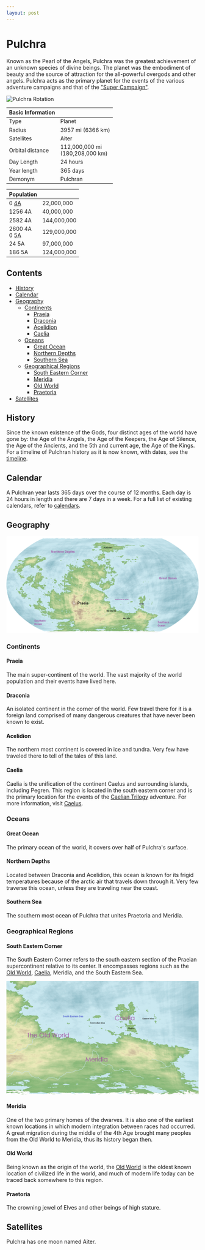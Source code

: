 ```yaml
---
layout: post
---
```


# Pulchra

Known as the Pearl of the Angels, Pulchra was the greatest achievement of an unknown species of divine beings. The planet was the embodiment of beauty and the source of attraction for the all-powerful overgods and other angels. Pulchra acts as the primary planet for the events of the various adventure campaigns and that of the ["Super Campaign"](../../Campaigns/super_campaign.md).

![Pulchra Rotation](../../Media/east_to_west.gif)

| Basic Information | |
| - | - |
| Type | Planet |
| Radius | 3957 mi (6366 km) |
| Satellites | Aiter |
| Orbital distance  | 112,000,000 mi<br>(180,208,000 km) |
| Day Length | 24 hours |
| Year length | 365 days |
| Demonym | Pulchran |

| Population | |
| - | - |
| 0 [4A](../../Events/timeline.md#4th---age-of-the-ancients) | 22,000,000 |
| 1256 4A | 40,000,000 |
| 2582 4A | 144,000,000 |
| 2600 4A<br>0 [5A](../../Events/timeline.md#5th---age-of-the-kings) | 129,000,000 |
| 24 5A | 97,000,000 |
| 186 5A | 124,000,000 |

## Contents

- [History](#history)
- [Calendar](#calendar)
- [Geography](#geography)
  - [Continents](#continents)
    - [Praeia](#praeia)
    - [Draconia](#draconia)
    - [Acelidion](#acelidion)
    - [Caelia](#caelia)
  - [Oceans](#oceans)
    - [Great Ocean](#great-ocean)
    - [Northern Depths](#northern-depths)
    - [Southern Sea](#southern-sea)
  - [Geographical Regions](#geographical-regions)
    - [South Eastern Corner](#south-eastern-corner)
    - [Meridia](#meridia)
    - [Old World](#old-world)
    - [Praetoria](#praetoria)
- [Satellites](#satellites)

## History

Since the known existence of the Gods, four distinct ages of the world have gone by: the Age of the Angels, the Age of the Keepers, the Age of Silence, the Age of the Ancients, and the 5th and current age, the Age of the Kings. For a timeline of Pulchran history as it is now known, with dates, see the [timeline](../../Events/timeline.md).

## Calendar

A Pulchran year lasts 365 days over the course of 12 months. Each day is 24 hours in length and there are 7 days in a week. For a full list of existing calendars, refer to [calendars](../../Events/timeline.md#calendars).

## Geography

![Pulchra Labels](../../Media/pulchra_labels.png)

### Continents

#### Praeia

The main super-continent of the world. The vast majority of the world population and their events have lived here.

#### Draconia

An isolated continent in the corner of the world. Few travel there for it is a foreign land comprised of many dangerous creatures that have never been known to exist.

#### Acelidion

The northern most continent is covered in ice and tundra. Very few have traveled there to tell of the tales of this land.

#### Caelia

Caelia is the unification of the continent Caelus and surrounding islands, including Pegren. This region is located in the south eastern corner and is the primary location for the events of the [Caelian Trilogy](../../Campaigns/caelian_trilogy.md) adventure. For more information, visit [Caelus](../Land/caelus.md).

### Oceans

#### Great Ocean

The primary ocean of the world, it covers over half of Pulchra's surface.

#### Northern Depths

Located between Draconia and Acelidion, this ocean is known for its frigid temperatures because of the arctic air that travels down through it. Very few traverse this ocean, unless they are traveling near the coast.

#### Southern Sea

The southern most ocean of Pulchra that unites Praetoria and Meridia.

### Geographical Regions

#### South Eastern Corner

The South Eastern Corner refers to the south eastern section of the Praeian supercontinent relative to its center. It encompasses regions such as the [Old World](../Land/old_world.md), [Caelia](../Land/caelus.md), Meridia, and the South Eastern Sea.

![South Eastern Corner](../../Media/south_eastern_corner.png)

#### Meridia

One of the two primary homes of the dwarves. It is also one of the earliest known locations in which modern integration between races had occurred. A great migration during the middle of the 4th Age brought many peoples from the Old World to Meridia, thus its history began then.

#### Old World

Being known as the origin of the world, the [Old World](../Land/old_world.md) is the oldest known location of civilized life in the world, and much of modern life today can be traced back somewhere to this region.

#### Praetoria

The crowning jewel of Elves and other beings of high stature.

## Satellites

Pulchra has one moon named Aiter.
